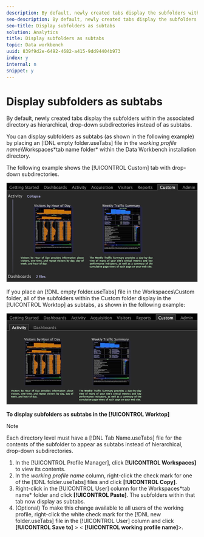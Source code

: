 ```yaml
---
description: By default, newly created tabs display the subfolders within the associated directory as hierarchical, drop-down subdirectories instead of as subtabs.
seo-description: By default, newly created tabs display the subfolders within the associated directory as hierarchical, drop-down subdirectories instead of as subtabs.
seo-title: Display subfolders as subtabs
solution: Analytics
title: Display subfolders as subtabs
topic: Data workbench
uuid: 839f9d2e-6492-4682-a415-9dd94404b973
index: y
internal: n
snippet: y
---
```


# Display subfolders as subtabs

By default, newly created tabs display the subfolders within the associated directory as hierarchical, drop-down subdirectories instead of as subtabs.

You can display subfolders as subtabs (as shown in the following example) by placing an [!DNL empty folder.useTabs] file in the *working profile name*\Workspaces\*tab name folder* within the Data Workbench installation directory.

The following example shows the [!UICONTROL Custom] tab with drop-down subdirectories.

![](assets/client-sub.png)

If you place an [!DNL empty folder.useTabs] file in the Workspaces\Custom folder, all of the subfolders within the Custom folder display in the [!UICONTROL Worktop] as subtabs, as shown in the following example:

![](assets/client-sub2.png)

**To display subfolders as subtabs in the [!UICONTROL Worktop]**

>[!NOTE]
>
>Each directory level must have a [!DNL Tab Name.useTabs] file for the contents of the subfolder to appear as subtabs instead of hierarchical, drop-down subdirectories.

1. In the [!UICONTROL Profile Manager], click **[!UICONTROL Workspaces]** to view its contents. 
1. In the *working profile name* column, right-click the check mark for one of the [!DNL folder.useTabs] files and click **[!UICONTROL Copy]**. 
1. Right-click in the [!UICONTROL User] column for the Workspaces\*tab name* folder and click **[!UICONTROL Paste]**. The subfolders within that tab now display as subtabs. 
1. (Optional) To make this change available to all users of the working profile, right-click the white check mark for the [!DNL new folder.useTabs] file in the [!UICONTROL User] column and click **[!UICONTROL Save to]** > < **[!UICONTROL working profile name]**>.

